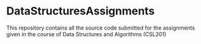 DataStructuresAssignments
=========================

This repository contains all the source code submitted for the assignments given in the course of Data Structures and Algorithms (CSL201)
